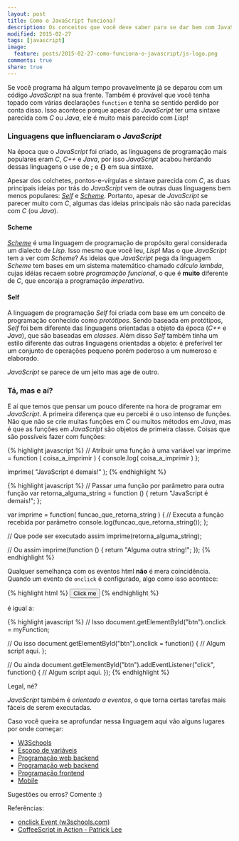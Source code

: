 ```yaml
---
layout: post
title: Como o JavaScript funciona?
description: Os conceitos que você deve saber para se dar bem com JavaScript
modified: 2015-02-27
tags: [javascript]
image:
  feature: posts/2015-02-27-como-funciona-o-javascript/js-logo.png
comments: true
share: true
---
```


Se você programa há algum tempo provavelmente já se deparou com um código *JavaScript* na sua frente. Também é provável que você tenha topado com várias declarações ```function``` e tenha se sentido perdido por conta disso. Isso acontece porque apesar do *JavaScript* ter uma sintaxe parecida com *C* ou *Java*, ele é muito mais parecido com *Lisp*!

### Linguagens que influenciaram o *JavaScript*

Na época que o *JavaScript* foi criado, as linguagens de programação mais populares eram *C*, *C++* e *Java*, por isso *JavaScript* acabou herdando dessas linguagens o use de **;** e **{}** em sua sintaxe.

Apesar dos colchetes, pontos-e-vírgulas e sintaxe parecida com *C*, as duas principais ideias por trás do *JavaScript* vem de outras duas linguagens bem menos populares: [*Self*](http://en.wikipedia.org/wiki/Self_(programming_language)) e [*Scheme*](http://en.wikipedia.org/wiki/Scheme_(programming_language)). Portanto, apesar de *JavaScript* se parecer muito com *C*, algumas das ideias principais não são nada parecidas com *C* (ou *Java*).

#### Scheme

[*Scheme*](http://en.wikipedia.org/wiki/Scheme_(programming_language)) é uma linguagem de programação de propósito geral considerada um dialecto de *Lisp*. Isso mesmo que você leu, *Lisp*! Mas o que *JavaScript* tem a ver com *Scheme*? As ideias que *JavaScript* pega da linguagem *Scheme* tem bases em um sistema matemático chamado *cálculo lambda*, cujas idéias recaem sobre *programação funcional*, o que é **muito** diferente de *C*, que encoraja a programação *imperativa*.

#### Self

A linguagem de programação *Self* foi criada com base em um conceito de programação conhecido como *protótipos*. Sendo baseada em protótipos, *Self* foi bem diferente das linguagens orientadas a objeto da época (*C++* e *Java*), que são baseadas em *classes*. Além disso *Self* também tinha um estilo diferente das outras linguagens orientadas a objeto: é preferível ter um conjunto de operações pequeno porém poderoso a um numeroso e elaborado.

*JavaScript* se parece de um jeito mas age de outro.

### Tá, mas e aí?

E aí que temos que pensar um pouco diferente na hora de programar em *JavaScript*. A primeira diferença que eu percebi é o uso intenso de funções. Não que não se crie muitas funções em *C* ou muitos métodos em *Java*, mas é que as funções em *JavaScript* são objetos de primeira classe. Coisas que são possíveis fazer com funções:

{% highlight javascript %}
// Atribuir uma função à uma variável
var imprime = function ( coisa_a_imprimir ) {
    console.log( coisa_a_imprimir )
};

imprime( "JavaScript é demais!" );
{% endhighlight %}

{% highlight javascript %}
// Passar uma função por parâmetro para outra função
var retorna_alguma_string = function () {
    return "JavaScript é demais!";
};

var imprime = function( funcao_que_retorna_string ) {
    // Executa a função recebida por parâmetro
    console.log(funcao_que_retorna_string());
};

// Que pode ser executado assim
imprime(retorna_alguma_string);

// Ou assim
imprime(function () {
    return "Alguma outra string!";
});
{% endhighlight %}

Qualquer semelhança com os eventos html **não** é mera coincidência. Quando um evento de `onclick` é configurado, algo como isso acontece:

{% highlight html %}
<button id="btn" onclick="myFunction()">Click me</button>
{% endhighlight %}

é igual a:

{% highlight javascript %}
// Isso
document.getElementById("btn").onclick = myFunction;

// Ou isso
document.getElementById("btn").onclick = function() {
    // Algum script aqui.
};

// Ou ainda
document.getElementById("btn").addEventListener("click", function() {
    // Algum script aqui.
});
{% endhighlight %}

Legal, né?

*JavaScript* também é *orientado a eventos*, o que torna certas tarefas mais fáceis de serem executadas.

Caso você queira se aprofundar nessa linguagem aqui vão alguns lugares por onde começar:

- [W3Schools](http://www.w3schools.com/js/)
- [Escopo de variáveis](http://javascriptbrasil.com/2013/10/11/escopo-de-variavel-e-hoisting-no-javascript-explicado/)
- [Programação web backend](http://expressjs.com/)
- [Programação web backend](http://loopback.io/)
- [Programação frontend](https://angularjs.org/)
- [Mobile](http://ionicframework.com/)

Sugestões ou erros? Comente :)

Referências: 

- [onclick Event (w3schools.com)](http://www.w3schools.com/jsref/event_onclick.asp)
- [CoffeeScript in Action - Patrick Lee](http://www.amazon.com/CoffeeScript-Action-Patrick-Lee/dp/1617290629)